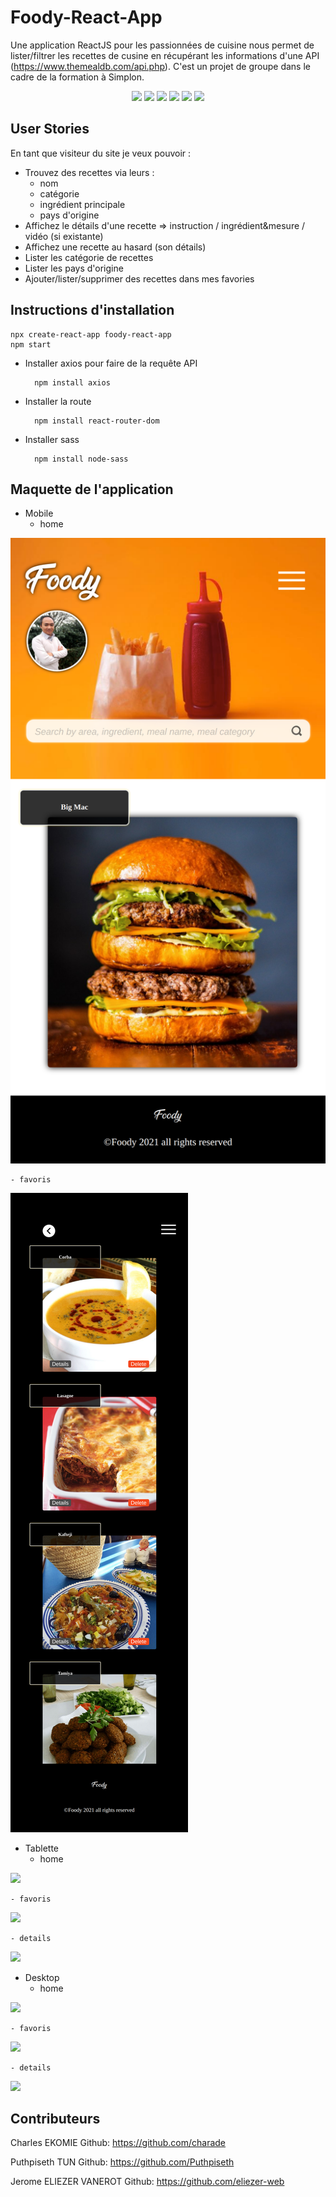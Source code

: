 # Foody-React-App

Une application ReactJS pour les passionnées de cuisine nous permet de lister/filtrer les recettes de cusine en récupérant les informations d'une API (https://www.themealdb.com/api.php). C'est un projet de groupe dans le cadre de la formation à Simplon. 

<p align="center">
    <img src="https://img.shields.io/github/repo-size/Puthpiseth/foody-react-app" />
    <img src="https://img.shields.io/github/issues/Puthpiseth/foody-react-app" />
    <img src="https://img.shields.io/github/last-commit/Puthpiseth/foody-react-app" />
    <img src="https://img.shields.io/badge/Javascript-red" />
     <img src="https://img.shields.io/badge/React-blue" />
     <img src="https://img.shields.io/badge/API-blue" />

## User Stories

En tant que visiteur du site je veux pouvoir :

- Trouvez des recettes via leurs :
    - nom
    - catégorie
    - ingrédient principale
    - pays d'origine
- Affichez le détails d'une recette => instruction / ingrédient&mesure / vidéo (si existante)
- Affichez une recette au hasard (son détails)
- Lister les catégorie de recettes
- Lister les pays d'origine
- Ajouter/lister/supprimer des recettes dans mes favories

## Instructions d'installation

    npx create-react-app foody-react-app
    npm start

- Installer axios pour faire de la requête API

        npm install axios
- Installer la route

        npm install react-router-dom

- Installer sass

        npm install node-sass

## Maquette de l'application

- Mobile
    - home

![](src/mobile-layout.png)

    - favoris

![](src/mobile-layout-favoris.png)

- Tablette
    - home

![](/Tablette-layout-home.png)

    - favoris

![](/Tablette-layout-bookmarks.png)

    - details

![](src/Tablet-layout-details.png)


- Desktop
    - home

![](src/Desktop-layout-home.png)

    - favoris

![](src/Desktop-layout-favoris.png)

    - details

![](src/Desktop-layout-details.png)



## Contributeurs
Charles EKOMIE Github: https://github.com/charade 

Puthpiseth TUN Github: https://github.com/Puthpiseth

Jerome ELIEZER VANEROT Github: https://github.com/eliezer-web

